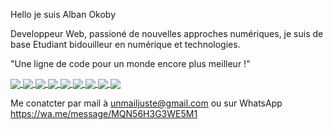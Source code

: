 
Hello je suis Alban Okoby

Developpeur Web, passioné de nouvelles approches numériques, je suis de base Etudiant bidouilleur en numérique et technologies.

"Une ligne de code pour un monde encore plus meilleur !"

<a href="https://github.com/alban-okoby/alban-okoby">
  <img align="center" src="https://github-readme-stats.vercel.app/api?username=alban-okoby&theme=highcontrast&show_icons=true&count_private=true&show_owner=true" />
</a>
<a href="https://github.com/alban-okoby/alban-okoby">
  <img align="center" src="https://github-readme-stats.vercel.app/api/top-langs/?username=alban-okoby&theme=highcontrast&show_icons=true&hide=scss" />
</a>
<a href="https://github.com/alban-okoby/small-cauldron">
  <img align="center" src="https://github-readme-stats.vercel.app/api/pin/?username=alban-okoby&repo=small-cauldron" />
</a>
<a href="https://github.com/alban-okoby/mean-crud-app">
  <img align="center" src="https://github-readme-stats.vercel.app/api/pin/?username=alban-okoby&repo=mean-crud-app&theme=dark" />
 </a> 
<a href="https://github.com/alban-okoby/cidabali">
  <img align="center" src="https://github-readme-stats.vercel.app/api/pin/?username=alban-okoby&repo=cidabali" />
</a>
<a href="https://github.com/alban-okoby/portfolio_perso">
  <img align="center" src="https://github-readme-stats.vercel.app/api/pin/?username=alban-okoby&repo=portfolio_perso&theme=dark" />
</a>
<a href="https://github.com/alban-okoby/birthday">
  <img align="center" src="https://github-readme-stats.vercel.app/api/pin/?username=alban-okoby&repo=birthday" />
</a>
<a href="https://github.com/alban-okoby/php_porfolio">
  <img align="center" src="https://github-readme-stats.vercel.app/api/pin/?username=alban-okoby&repo=php_portfolio&theme=dark" />
</a>
<a href="https://github.com/alban-okoby/chat-app">
  <img align="center" src="https://github-readme-stats.vercel.app/api/pin/?username=alban-okoby&repo=chat-app" />
</a>


Me conatcter par mail à unmailjuste@gmail.com 
ou sur WhatsApp
https://wa.me/message/MQN56H3G3WE5M1


